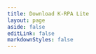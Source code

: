 ```yaml
---
title: Download K-RPA Lite
layout: page
aside: false
editLink: false
markdownStyles: false
---
```


<script setup>
import Download from '../../.vitepress/theme/components/Download/index.vue'
</script>

<div class="Download">
  <Download/>
</div>
